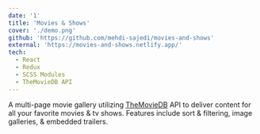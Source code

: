 ```yaml
---
date: '1'
title: 'Movies & Shows'
cover: './demo.png'
github: 'https://github.com/mehdi-sajedi/movies-and-shows'
external: 'https://movies-and-shows.netlify.app/'
tech:
  - React
  - Redux
  - SCSS Modules
  - TheMovieDB API
---
```


A multi-page movie gallery utilizing [TheMovieDB](https://www.themoviedb.org) API to deliver content for all your favorite movies & tv shows. Features include sort & filtering, image galleries, & embedded trailers.

